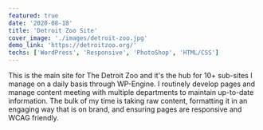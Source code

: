 ```yaml
---
featured: true
date: '2020-08-18'
title: 'Detroit Zoo Site'
cover_image: './images/detroit-zoo.jpg'
demo_link: 'https://detroitzoo.org/'
techs: ['WordPress', 'Responsive', 'PhotoShop', 'HTML/CSS']
---
```


This is the main site for The Detroit Zoo and it's the hub for 10+ sub-sites I manage on a daily basis through WP-Engine. I routinely develop pages and manage content meeting with multiple departments to maintain up-to-date information. The bulk of my time is taking raw content, formatting it in an engaging way that is on brand, and ensuring pages are responsive and WCAG friendly.